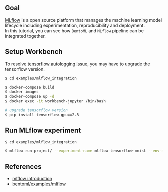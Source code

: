 ## Goal
[MLflow] is a open source platform that manages the machine learning model lifecycle including experimentation, reproducibility and deployment.  
In this tutorial, you can see how `BentoML` and `MLflow` pipeline can be integrated together.

## Setup Workbench
To resolve [tensorflow autologging issue], you may have to upgrade the tensorflow version.
```bash
$ cd examples/mlflow_integration

$ docker-compose build
$ docker images
$ docker-compose up -d
$ docker exec -it workbench-jupyter /bin/bash

# upgrade tensorflow version
$ pip install tensorflow-gpu==2.8
```

## Run MLflow experiment
```bash
$ cd examples/mlflow_integration

$ mlflow run project/ --experiment-name mlflow-tensorflow-mnist --env-manager local
```


## References
- [mlflow introduction]
- [bentoml/examples/mlflow]


[mlflow introduction]: https://github.com/youjin2/mlops/tree/main/mlflow
[bentoml/examples/mlflow]: https://github.com/bentoml/BentoML/tree/main/examples/mlflow/
[MLflow]: https://www.mlflow.org/
[tensorflow autologging issue]: https://github.com/tensorflow/tensorflow/issues/54286
